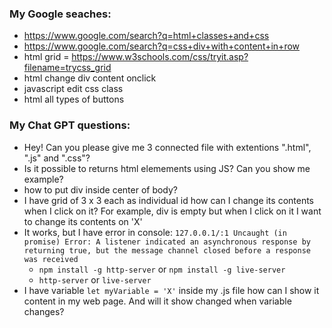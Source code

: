 ### My Google seaches:

- https://www.google.com/search?q=html+classes+and+css
- https://www.google.com/search?q=css+div+with+content+in+row
- html grid = https://www.w3schools.com/css/tryit.asp?filename=trycss_grid
- html change div content onclick
- javascript edit css class
- html all types of buttons

### My Chat GPT questions:

- Hey! Can you please give me 3 connected file with extentions ".html", ".js" and ".css"?
- Is it possible to returns html elemements using JS? Can you show me example?
- how to put div inside center of body?
- I have grid of 3 x 3 each as individual id how can I change its contents when I click on it? For example, div is empty but when I click on it I want to change its contents on 'X'
- It works, but I have error in console: `127.0.0.1/:1 Uncaught (in promise) Error: A listener indicated an asynchronous response by returning true, but the message channel closed before a response was received`
  - `npm install -g http-server` or `npm install -g live-server`
  - `http-server` or `live-server`
- I have variable `let myVariable = 'X'` inside my .js file how can I show it content in my web page. And will it show changed when variable changes?
